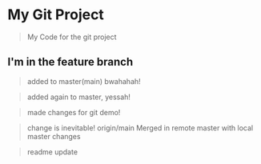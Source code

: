 # My Git Project

> My Code for the git project

## I'm in the feature branch

> added to master(main) bwahahah!

> added again to master, yessah!

> made changes for git demo!

> change is inevitable!
> origin/main
Merged in remote master with local master changes

> readme update